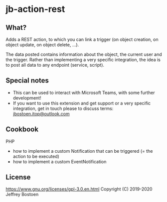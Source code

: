 # jb-action-rest

## What?
Adds a REST action, to which you can link a trigger (on object creation, on object update, on object delete, ...).

The data posted contains information about the object, the current user and the trigger.
Rather than implementing a very specific integration, the idea is to post all data to any endpoint (service, script).

## Special notes
* This can be used to interact with Microsoft Teams, with some further development!
* If you want to use this extension and get support or a very specific integration, get in touch please to discuss terms: jbostoen.itop@outlook.com

## Cookbook

PHP
- how to implement a custom Notification that can be triggered (= the action to be executed)
- how to implement a custom EventNotification

## License
https://www.gnu.org/licenses/gpl-3.0.en.html
Copyright (C) 2019-2020 Jeffrey Bostoen
